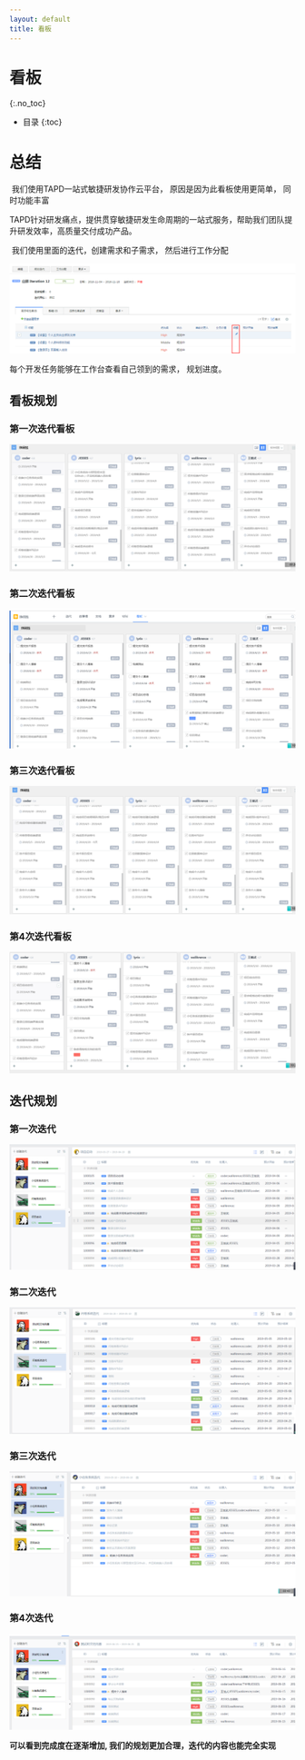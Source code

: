 ```yaml
---
layout: default
title: 看板
---
```


# 看板
{:.no_toc}

* 目录
{:toc}
# 总结

​		我们使用TAPD一站式敏捷研发协作云平台， 原因是因为此看板使用更简单， 同时功能丰富

TAPD针对研发痛点，提供贯穿敏捷研发生命周期的一站式服务，帮助我们团队提升研发效率，高质量交付成功产品。

​		我们使用里面的迭代，创建需求和子需求， 然后进行工作分配

![img](images\看板\总结)

每个开发任务能够在工作台查看自己领到的需求， 规划进度。





## 看板规划



### 第一次迭代看板

![](images\看板\看板0.png)

### 第二次迭代看板

![](images\看板\看板1.png)

### 第三次迭代看板

![](images\看板\看板2.png)

### 第4次迭代看板

![](images\看板\看吧3.png)

## 迭代规划



### 第一次迭代

![](images\看板\迭代1.png)

### 第二次迭代

![](images\看板\迭代2.png)

### 第三次迭代

![](images\看板\迭代3.png)

### 第4次迭代

![](images\看板\迭代4.png)

**可以看到完成度在逐渐增加, 我们的规划更加合理，迭代的内容也能完全实现**







